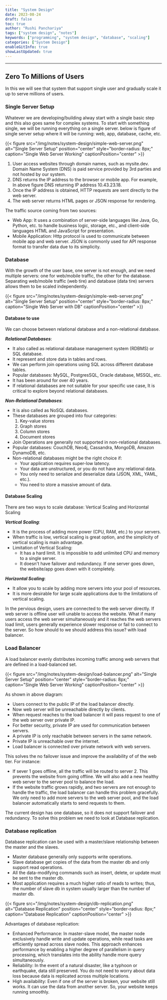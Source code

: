 ```yaml
---
title: "System Design"
date: 2023-08-24
draft: false
toc: true
author: "Rushi Panchariya"
tags: ["system design", "notes"]
keywords: ["programming", "system design", "database", "scaling"]
categories: ["System Design"]
enableGitInfo: true
showLastUpdated: true
---
```


---

## Zero To Millions of Users

In this we will see that system that support single user and gradually scale it up to serve millions of users.

### Single Server Setup

Whatever we are developing/building alway start with a single basic step and this also goes same for complex systems. To start with something single, we will be running everything on a single server. below is figure of single server setup where it will be running: web, app, database, cache, etc.

{{< figure src="/img/notes/system-design/simple-web-server.png" alt="Single Server Setup" position="center" style="border-radius: 8px;" caption="Single Web Server Working" captionPosition="center" >}}

1. User access websites through domain names, such as mysite.dev. Domain Name System (DNS) is paid service provided by 3rd parties and not hosted by our system.
2. DNS returns the IP address to the browser or mobile app. For example, In above figure DNS returning IP address 10.43.23.18.
3. Once the IP address is obtained, HTTP requests are sent directly to the web server.
4. The web server returns HTML pages or JSON response for rendering.

The traffic source coming from two sources:

- Web App: It uses a combination of server-side languages like Java, Go, Python, etc. to handle business logic, storage, etc., and client-side languages HTML and JavaScript for presentation.
- Mobile Application: Http protocol is used to communicate between mobile app and web server. JSON is commonly used for API response format to transfer data due to its simplicity.

### Database

With the growth of the user base, one server is not enough, and we need multiple servers: one for web/mobile traffic, the other for the database. Separating web/mobile traffic (web tire) and database (data tire) servers allows them to be scaled independently.

{{< figure src="/img/notes/system-design/simple-web-server.png" alt="Single Server Setup" position="center" style="border-radius: 8px;" caption="Single Web Server with DB" captionPosition="center" >}}

#### Database to use

We can choose between relational database and a non-relational database.

**_Relational Databases_**:

- It also called as relational database management system (RDBMS) or SQL database.
- It represent and store data in tables and rows.
- We can perform join operations using SQL across different database tables.
- Popular databases: MySQL, PostgresSQL, Oracle database, MSSQL, etc.
- It has been around for over 40 years.
- If relational databases are not suitable for your specific use case, It is critical to explore beyond relational databases.

**_Non-Relational Databases_**:

- It is also called as NoSQL databases.
- These databases are grouped into four categories:
  1. Key-value stores
  2. Graph stores
  3. Column stores
  4. Document stores
- Join Operations are generally not supported in non-relational databases.
- Popular databases: CouchDB, Neo4j, Cassandra, MongoDB, Amazon DynamoDB, etc.
- Non-relational databases might be the right choice if:
  - Your application requires super-low latency.
  - Your data are unstructured, or you do not have any relational data.
  - You only need to serialize and deserialize data (JSON, XML, YAML, etc.).
  - You need to store a massive amount of data.

#### Database Scaling

There are two ways to scale database: Vertical Scaling and Horizontal Scaling

**_Vertical Scaling_**:

- It is the process of adding more power (CPU, RAM, etc.) to your servers.
- When traffic is low, vertical scaling is great option, and the simplicity of vertical scaling is main advantage.
- Limitation of Vertical Scaling:
  - It has a hard limit. It is impossible to add unlimited CPU and memory to a single server.
  - It doesn't have failover and redundancy. If one server goes down, the website/app goes down with it completely.

**_Horizontal Scaling_**:

- It allow you to scale by adding more servers into your pool of resources.
- It is more desirable for large scale applications due to the limitations of vertical scaling.

In the pervious design, users are connected to the web server directly. If web server is offline user will unable to access the website. What if many users access the web server simultaneously and it reaches the web servers load limit, users generally experience slower response or fail to connect to the server. So how should to we should address this issue? with load balancer.

### Load Balancer

A load balancer evenly distributes incoming traffic among web servers that are defined in a load-balanced set.

{{< figure src="/img/notes/system-design/load-balancer.png" alt="Single Server Setup" position="center" style="border-radius: 8px;" caption="Single Web Server Working" captionPosition="center" >}}

As shown in above diagram:

- Users connect to the public IP of the load balancer directly.
- Now web server will be unreachable directly by clients.
- When request reaches to the load balancer it will pass request to one of the web server over private IP.
- For better security, private IP are used for communication between servers.
- A private IP is only reachable between servers in the same network.
- Private IP is unreachable over the internet.
- Load balancer is connected over private network with web servers.

This solves the no failover issue and improve the availability of of the web tier. For instance:

- If sever 1 goes offline, all the traffic will be routed to server 2. This prevents the website from going offline. We will also add a new healthy web server to the server pool to balance the load.
- If the website traffic grows rapidly, and two servers are not enough to handle the traffic, the load balancer can handle this problem gracefully. We only need to add more servers to the web server pool, and the load balancer automatically starts to send requests to them.

The current design has one database, so it does not support failover and redundancy. To solve this problem we need to look at Database replication.

### Database replication

Database replication can be used with a master/slave relationship between the master and the slaves.

- Master database generally only supports write operations.
- Slave database get copies of the data from the master db and only support read operations.
- All the data-modifying commands such as insert, delete, or update must be sent to the master db.
- Most application requires a much higher ratio of reads to writes; thus, the number of slave db in system usually larger than the number of master db.

{{< figure src="/img/notes/system-design/db-replication.png" alt="Database Replication" position="center" style="border-radius: 8px;" caption="Database Replication" captionPosition="center" >}}

Advantages of database replication:

- Enhanced Performance: In master-slave model, the master node exclusively handle write and update operations, while read tasks are efficiently spread across slave nodes. This approach enhances performance by enabling a higher degree of parallelism in query processing, which translates into the ability handle more query simultaneously.
- Reliability: In the event of a natural disaster, like a typhoon or earthquake, data still preserved. You do not need to worry about data loss because data is replicated across multiple locations.
- High availability: Even if one of the server is broken, your website still works. It can use the data from another server. So, your website keeps running smoothly.
